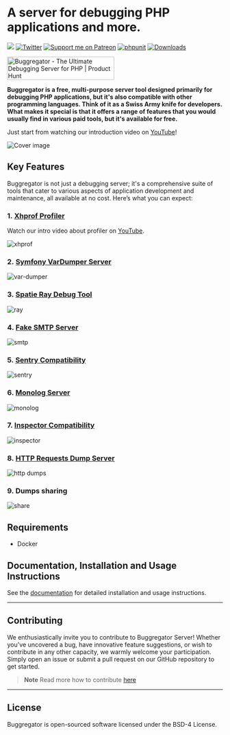 # A server for debugging PHP applications and more.

<a href="https://discord.gg/vDsCD3EKUB"><img src="https://img.shields.io/badge/discord-chat-magenta.svg"></a>
[![Twitter](https://img.shields.io/badge/twitter-Follow-blue)](https://twitter.com/buggregator)
[![Support me on Patreon](https://img.shields.io/endpoint.svg?url=https%3A%2F%2Fshieldsio-patreon.vercel.app%2Fapi%3Fusername%3Dbutschster%26type%3Dpatrons&style=flat)](https://patreon.com/butschster)
[![phpunit](https://github.com/buggregator/server/actions/workflows/phpunit.yml/badge.svg)](https://github.com/buggregator/server/actions/workflows/phpunit.yml)
[![Downloads](https://img.shields.io/docker/pulls/butschster/buggregator.svg)](https://hub.docker.com/repository/docker/butschster/buggregator)

<a href="https://www.producthunt.com/posts/buggregator?embed=true&utm_source=badge-featured&utm_medium=badge&utm_souce=badge-buggregator" target="_blank"><img src="https://api.producthunt.com/widgets/embed-image/v1/featured.svg?post_id=478631&theme=light" alt="Buggregator - The&#0032;Ultimate&#0032;Debugging&#0032;Server&#0032;for&#0032;PHP | Product Hunt" style="width: 250px; height: 54px;" width="250" height="54" /></a>

**Buggregator is a free, multi-purpose server tool designed primarily for debugging PHP applications, but it's also compatible with other programming languages. Think of it as a Swiss Army knife for developers. What makes it special is that it offers a range of features that you would usually find in various paid tools, but it's available for free.**

Just start from watching our introduction video on [YouTube](https://www.youtube.com/watch?v=yKWbuw8xN_c)!

![Cover image](https://github.com/buggregator/server/assets/773481/47491a3c-57a3-4b40-b82e-37976afdf708)

## Key Features[​](https://docs.buggregator.dev/#key-features)

Buggregator is not just a debugging server; it's a comprehensive suite of tools that cater to various aspects of application development and maintenance, all available at no cost. Here’s what you can expect:

### 1. [Xhprof Profiler](https://docs.buggregator.dev/config/xhprof.html)[​](https://docs.buggregator.dev/#_1-xhprof-profiler)

Watch our intro video about profiler on [YouTube](https://www.youtube.com/watch?v=2QbgjIVnz78&pp=ygULYnVnZ3JlZ2F0b3I%3D).

![xhprof](https://github.com/buggregator/server/assets/773481/d69e1158-599d-4546-96a9-40a42cb060f4)


### 2. [Symfony VarDumper Server](https://docs.buggregator.dev/config/var-dumper.html)[​](https://docs.buggregator.dev/#_2-symfony-vardumper-server)

![var-dumper](https://github.com/buggregator/server/assets/773481/b77fa867-0a8e-431a-9126-f69959dc18f4)


### 3. [Spatie Ray Debug Tool](https://docs.buggregator.dev/config/ray.html)[​](https://docs.buggregator.dev/#_3-spatie-ray-debug-tool)

![ray](https://github.com/buggregator/server/assets/773481/168b27f7-75b1-4837-b0a1-37146d5b8b52)


### 4. [Fake SMTP Server](https://docs.buggregator.dev/config/smtp.html)[​](https://docs.buggregator.dev/#_4-fake-smtp-server)

![smtp](https://github.com/buggregator/server/assets/773481/8dd60ddf-c8d8-4a26-a8c0-b05052414a5f)

### 5. [Sentry Compatibility](https://docs.buggregator.dev/config/sentry.html)[​](https://docs.buggregator.dev/#_5-sentry-compatibility)

![sentry](https://github.com/buggregator/server/assets/773481/e979fda5-54c8-42cc-8224-a1c5d828569a)

### 6. [Monolog Server](https://docs.buggregator.dev/config/monolog.html)[​](https://docs.buggregator.dev/#_6-monolog-server)

![monolog](https://github.com/buggregator/server/assets/773481/21919110-fd4d-490d-a78e-41242d329885)

### 7. [Inspector Compatibility](https://docs.buggregator.dev/config/inspector.html)[​](https://docs.buggregator.dev/#_7-inspector-compatibility)

![inspector](https://github.com/buggregator/server/assets/773481/ab002ecf-e1dc-4433-90d4-0e42ff8c0ab3)

### 8. [HTTP Requests Dump Server](https://docs.buggregator.dev/config/http-dumps.html)[​](https://docs.buggregator.dev/#_8-http-requests-dump-server)

![http dumps](https://github.com/buggregator/server/assets/773481/fc823390-b490-4bbb-a787-44471eca9fb6)

### 9. Dumps sharing

![share](https://github.com/buggregator/server/assets/773481/a524ffcb-8208-4b89-96b8-9c9199142f51)

## Requirements

- Docker

## Documentation, Installation and Usage Instructions

See the [documentation](https://docs.buggregator.dev/) for detailed installation and usage instructions.

---

## Contributing

We enthusiastically invite you to contribute to Buggregator Server! Whether you've uncovered a bug, have innovative feature suggestions, or wish to contribute in any other capacity, we warmly welcome your participation. Simply open an issue or submit a pull request on our GitHub repository to get started.

> **Note**
> Read more how to contribute [here](https://docs.buggregator.dev/contributing/architecture.html)

---

## License

Buggregator is open-sourced software licensed under the BSD-4 License.

